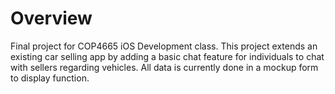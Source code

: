 # Overview

Final project for COP4665 iOS Development class. This project extends an existing car selling app by adding a basic chat feature for individuals to chat with sellers regarding vehicles. All data is currently done in a mockup form to display function.
